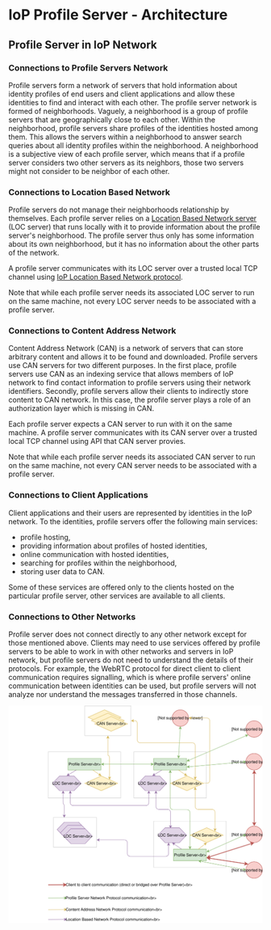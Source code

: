 # IoP Profile Server - Architecture


## Profile Server in IoP Network

### Connections to Profile Servers Network

Profile servers form a network of servers that hold information about identity profiles of end users and client applications and allow these identities to find and interact with each other. 
The profile server network is formed of neighborhoods. Vaguely, a neighborhood is a group of profile servers that are geographically close to each other. Within the neighborhood, profile servers
share profiles of the identities hosted among them. This allows the servers within a neighborhood to answer search queries about all identity profiles within the neighborhood. A neighborhood 
is a subjective view of each profile server, which means that if a profile server considers two other servers as its neighbors, those two servers might not consider to be neighbor of each other.


### Connections to Location Based Network

Profile servers do not manage their neighborhoods relationship by themselves. Each profile server relies on a [Location Based Network server](https://github.com/Fermat-ORG/iop-location-based-network) (LOC server)
that runs locally with it to provide information about the profile server's neighborhood. The profile server thus only has some information about its own neighborhood, but it has no information about 
the other parts of the network.

A profile server communicates with its LOC server over a trusted local TCP channel using [IoP Location Based Network protocol](https://github.com/Internet-of-People/message-protocol/blob/master/IopLocNet.proto).

Note that while each profile server needs its associated LOC server to run on the same machine, not every LOC server needs to be associated with a profile server.


### Connections to Content Address Network

Content Address Network (CAN) is a network of servers that can store arbitrary content and allows it to be found and downloaded. Profile servers use CAN servers for two different purposes. 
In the first place, profile servers use CAN as an indexing service that allows members of IoP network to find contact information to profile servers using their network identifiers.
Secondly, profile servers allow their clients to indirectly store content to CAN network. In this case, the profile server plays a role of an authorization layer which is missing in CAN.

Each profile server expects a CAN server to run with it on the same machine. A profile server communicates with its CAN server over a trusted local TCP channel using API that CAN server provies.

Note that while each profile server needs its associated CAN server to run on the same machine, not every CAN server needs to be associated with a profile server.


### Connections to Client Applications

Client applications and their users are represented by identities in the IoP network. To the identities, profile servers offer the following main services:

 * profile hosting,
 * providing information about profiles of hosted identities,
 * online communication with hosted identities,
 * searching for profiles within the neighborhood,
 * storing user data to CAN.

Some of these services are offered only to the clients hosted on the particular profile server, other services are available to all clients.


### Connections to Other Networks

Profile server does not connect directly to any other network except for those mentioned above. Clients may need to use services offered by profile servers to be able to work in with other networks 
and servers in IoP network, but profile servers do not need to understand the details of their protocols. For example, the WebRTC protocol for direct client to client communication requires 
signalling, which is where profile servers' online communication between identities can be used, but profile servers will not analyze nor understand the messages transferred in those channels. 

![IoP Network, Profile Servers point of view](images/iop-network.svg "IoP Network, Profile Servers point of view")